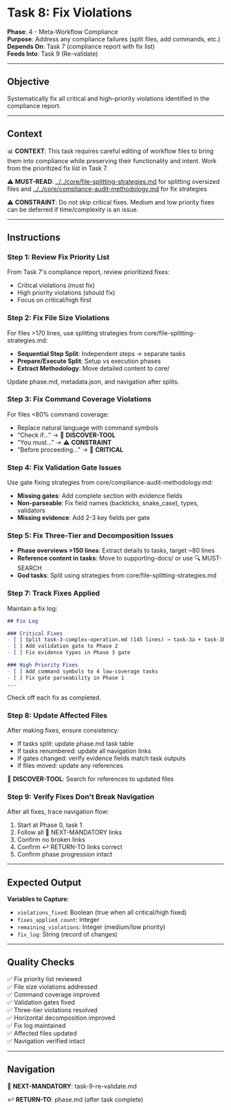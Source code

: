 # Task 8: Fix Violations

**Phase**: 4 - Meta-Workflow Compliance  
**Purpose**: Address any compliance failures (split files, add commands, etc.)  
**Depends On**: Task 7 (compliance report with fix list)  
**Feeds Into**: Task 9 (Re-validate)

---

## Objective

Systematically fix all critical and high-priority violations identified in the compliance report.

---

## Context

📊 **CONTEXT**: This task requires careful editing of workflow files to bring them into compliance while preserving their functionality and intent. Work from the prioritized fix list in Task 7.

⚠️ **MUST-READ**: [../../core/file-splitting-strategies.md](../../core/file-splitting-strategies.md) for splitting oversized files and [../../core/compliance-audit-methodology.md](../../core/compliance-audit-methodology.md) for fix strategies

⚠️ **CONSTRAINT**: Do not skip critical fixes. Medium and low priority fixes can be deferred if time/complexity is an issue.

---

## Instructions

### Step 1: Review Fix Priority List

From Task 7's compliance report, review prioritized fixes:
- Critical violations (must fix)
- High priority violations (should fix)
- Focus on critical/high first

### Step 2: Fix File Size Violations

For files >170 lines, use splitting strategies from core/file-splitting-strategies.md:
- **Sequential Step Split**: Independent steps → separate tasks
- **Prepare/Execute Split**: Setup vs execution phases
- **Extract Methodology**: Move detailed content to core/

Update phase.md, metadata.json, and navigation after splits.

### Step 3: Fix Command Coverage Violations

For files <80% command coverage:
- Replace natural language with command symbols
- "Check if..." → 📖 **DISCOVER-TOOL**
- "You must..." → ⚠️ **CONSTRAINT**
- "Before proceeding..." → 🚨 **CRITICAL**

### Step 4: Fix Validation Gate Issues

Use gate fixing strategies from core/compliance-audit-methodology.md:
- **Missing gates**: Add complete section with evidence fields
- **Non-parseable**: Fix field names (backticks, snake_case), types, validators
- **Missing evidence**: Add 2-3 key fields per gate

### Step 5: Fix Three-Tier and Decomposition Issues

- **Phase overviews >150 lines**: Extract details to tasks, target ~80 lines
- **Reference content in tasks**: Move to supporting-docs/ or use 🔍 MUST-SEARCH
- **God tasks**: Split using strategies from core/file-splitting-strategies.md

### Step 7: Track Fixes Applied

Maintain a fix log:

```markdown
## Fix Log

### Critical Fixes
- [ ] Split task-3-complex-operation.md (145 lines) → task-3a + task-3b
- [ ] Add validation gate to Phase 2
- [ ] Fix evidence types in Phase 3 gate

### High Priority Fixes
- [ ] Add command symbols to 4 low-coverage tasks
- [ ] Fix gate parseability in Phase 1
...
```

Check off each fix as completed.

### Step 8: Update Affected Files

After making fixes, ensure consistency:
- If tasks split: update phase.md task table
- If tasks renumbered: update all navigation links
- If gates changed: verify evidence fields match task outputs
- If files moved: update any references

📖 **DISCOVER-TOOL**: Search for references to updated files

### Step 9: Verify Fixes Don't Break Navigation

After all fixes, trace navigation flow:
1. Start at Phase 0, task 1
2. Follow all 🎯 NEXT-MANDATORY links
3. Confirm no broken links
4. Confirm ↩️ RETURN-TO links correct
5. Confirm phase progression intact

---

## Expected Output

**Variables to Capture**:
- `violations_fixed`: Boolean (true when all critical/high fixed)
- `fixes_applied_count`: Integer
- `remaining_violations`: Integer (medium/low priority)
- `fix_log`: String (record of changes)

---

## Quality Checks

✅ Fix priority list reviewed  
✅ File size violations addressed  
✅ Command coverage improved  
✅ Validation gates fixed  
✅ Three-tier violations resolved  
✅ Horizontal decomposition improved  
✅ Fix log maintained  
✅ Affected files updated  
✅ Navigation verified intact

---

## Navigation

🎯 **NEXT-MANDATORY**: task-9-re-validate.md

↩️ **RETURN-TO**: phase.md (after task complete)

